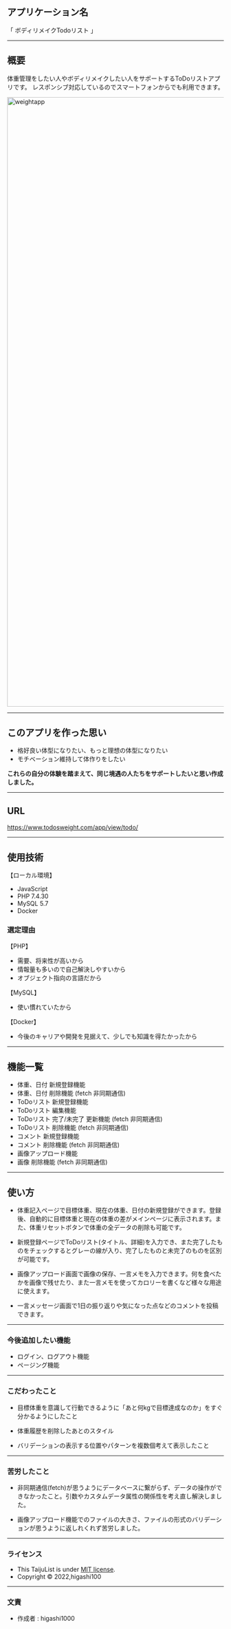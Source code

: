 
## アプリケーション名
「 ボディリメイクTodoリスト 」

---
## 概要
体重管理をしたい人やボディリメイクしたい人をサポートするToDoリストアプリです。
レスポンシブ対応しているのでスマートフォンからでも利用できます。

<img width="1417" alt="weightapp" src="https://user-images.githubusercontent.com/101165076/212466210-521a9912-7d71-49cf-a386-143950e53e00.png">

---
## このアプリを作った思い
* 格好良い体型になりたい、もっと理想の体型になりたい
* モチベーション維持して体作りをしたい

**これらの自分の体験を踏まえて、同じ境遇の人たちをサポートしたいと思い作成しました。**

---
## URL
https://www.todosweight.com/app/view/todo/

---
## 使用技術
【ローカル環境】
* JavaScript
* PHP 7.4.30
* MySQL 5.7
* Docker

### 選定理由
【PHP】
* 需要、将来性が高いから
* 情報量も多いので自己解決しやすいから
* オブジェクト指向の言語だから

【MySQL】
* 使い慣れていたから

【Docker】
* 今後のキャリアや開発を見据えて、少しでも知識を得たかったから

---
## 機能一覧
* 体重、日付 新規登録機能
* 体重、日付 削除機能 (fetch 非同期通信)
* ToDoリスト 新規登録機能
* ToDoリスト 編集機能
* ToDoリスト 完了/未完了 更新機能 (fetch 非同期通信)
* ToDoリスト 削除機能 (fetch 非同期通信)
* コメント 新規登録機能
* コメント 削除機能 (fetch 非同期通信)
* 画像アップロード機能
* 画像 削除機能 (fetch 非同期通信)

---
## 使い方
* 体重記入ページで目標体重、現在の体重、日付の新規登録ができます。登録後、自動的に目標体重と現在の体重の差がメインページに表示されます。また、体重リセットボタンで体重の全データの削除も可能です。

* 新規登録ページでToDoリスト(タイトル、詳細)を入力でき、また完了したものをチェックするとグレーの線が入り、完了したものと未完了のものを区別が可能です。

* 画像アップロード画面で画像の保存、一言メモを入力できます。何を食べたかを画像で残せたり、また一言メモを使ってカロリーを書くなど様々な用途に使えます。

* 一言メッセージ画面で1日の振り返りや気になった点などのコメントを投稿できます。

---
### 今後追加したい機能
* ログイン、ログアウト機能
* ページング機能

---
### こだわったこと
* 目標体重を意識して行動できるように「あと何kgで目標達成なのか」をすぐ分かるようにしたこと

* 体重履歴を削除したあとのスタイル

* バリデーションの表示する位置やパターンを複数個考えて表示したこと

---
### 苦労したこと
* 非同期通信(fetch)が思うようにデータベースに繋がらず、データの操作ができなかったこと。引数やカスタムデータ属性の関係性を考え直し解決しました。

* 画像アップロード機能でのファイルの大きさ、ファイルの形式のバリデーションが思うように返しれくれず苦労しました。

---
### ライセンス
* This TaijuList is under [MIT license](http://TomoakiTANAKA.mit-license.org).
* Copyright © 2022,higashi100

---
### 文責
* 作成者 : higashi1000